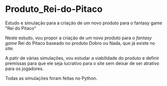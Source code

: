 # Produto_Rei-do-Pitaco
Estudo e simulação para a criação de um novo produto para o fantasy game "Rei do Pitaco"

Neste estudo, vou propor a criação de um novo produto para o _fantasy game_ Rei do Pitaco baseado no produto Dobro ou Nada, que já existe no site.

A patir de várias simulações, vou estudar a viabilidade do produto e definir premissas para que ele seja lucrativo para o site sem deixar de ser atrativo para os jogadores.

Todas as simulações foram feitas no Python.
